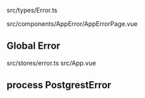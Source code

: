 

src/types/Error.ts

src/components/AppError/AppErrorPage.vue

## Global Error

src/stores/error.ts
src/App.vue

## process PostgrestError